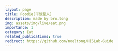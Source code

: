 ```yaml
---
layout: page
title: Foodie(干饭星人)
description: made by bro.tong
img: assets/img/live/eat.png
importance: 1
category: Eat
related_publications: true
redirect: https://github.com/noeltong/HISLab-Guide
---
```

